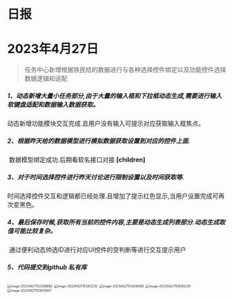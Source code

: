 # 日报

# 2023年4月27日

> 任务中心新增根据铁民给的数据进行与各种选择控件绑定以及功能控件选择数据逻辑和适配

##### 1、动态新增大量小任务部分,由于大量的输入框和下拉框动态生成,需要进行输入软键盘适配和数据输入数据获取。

​     动态新增功能模块交互完成.且用户没有输入可提示对应获取输入框焦点。

##### 2、根据昨天给的数据模型进行模拟数据获取设置到对应的控件上面.

​     数据模型绑定成功.后期看软名接口对接 **[children]**

##### 3、对于时间选择控件进行昨天讨论进行限制设置以及时间获取等.

​     时间选择控件交互和逻辑都已经处理.且增加了提示红色显示,当用户设置完成可再次变黑色。

##### 4、最后保存时候,获取所有当前的控件内容,主要是动态生成列表部分.动态生成取值可能比较复杂。

​      通过便利动态帅选ID进行对应UI控件的空判断等进行交互提示用户

##### 5、代码提交到github 私有库



<img src="https://gitee.com/LuHenChang/blog_pic/raw/master/image-20230427153328890.png" alt="image-20230427153328890" style="zoom:50%;" />

<img src="https://gitee.com/LuHenChang/blog_pic/raw/master/image-20230427153412212.png" alt="image-20230427153412212" style="zoom:50%;" />

<img src="https://gitee.com/LuHenChang/blog_pic/raw/master/image-20230427153436580.png" alt="image-20230427153436580" style="zoom:50%;" />

<img src="https://gitee.com/LuHenChang/blog_pic/raw/master/image-20230427153545230.png" alt="image-20230427153545230" style="zoom:50%;" />

<img src="https://gitee.com/LuHenChang/blog_pic/raw/master/image-20230427153613847.png" alt="image-20230427153613847" style="zoom:50%;" />